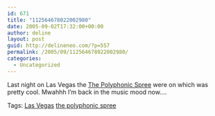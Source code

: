 ```yaml
---
id: 671
title: "112564678022002980"
date: 2005-09-02T17:32:00+00:00
author: deline
layout: post
guid: http://delineneo.com/?p=557
permalink: /2005/09/112564678022002980/
categories:
  - Uncategorized
---
```

Last night on Las Vegas the [The Polyphonic Spree](http://www.thepolyphonicspree.com/) were on which was pretty cool. Mwahhh I&#8217;m back in the music mood now&#8230;.

Tags: <a href="http://technorati.com/tag/las vegas" rel="tag">Las Vegas</a> <a href="http://technorati.com/tag/the polyphonic spree" rel="tag">the polyphonic spree</a>
